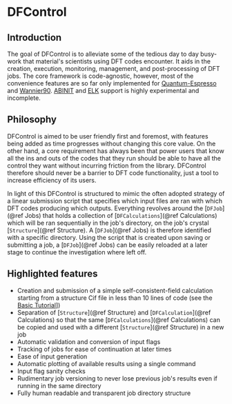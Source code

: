 # DFControl
## Introduction
The goal of DFControl is to alleviate some of the tedious day to day busy-work that material's scientists using DFT 
codes encounter. It aids in the creation, execution, monitoring, management, and post-processing of DFT jobs. 
The core framework is code-agnostic, however, most of the convenience features are so far only implemented for [Quantum-Espresso](https://quantum-espresso.org) and [Wannier90](http://www.wannier.org/). [ABINIT](https://www.abinit.org) and [ELK](https://elk.sourceforge.io) support is highly experimental and incomplete.

## Philosophy
DFControl is aimed to be user friendly first and foremost, with features being added as time progresses without changing this core value. On the other hand, a core requirement has always been that power users that know all the ins and outs of the codes that they run should be able to have all the control they want without incurring friction from the library.
DFControl therefore should never be a barrier to DFT code functionality, just a tool to increase efficiency of its users.

In light of this DFControl is structured to mimic the often adopted strategy of a linear submission script that specifies which input files 
are ran with which DFT codes producing which outputs. Everything revolves around the [`DFJob`](@ref Jobs) that holds a collection of [`DFCalculations`](@ref Calculations) which will be ran sequentially in the job's directory, on the job's crystal [`Structure`](@ref Structure). A [`DFJob`](@ref Jobs) is therefore identified with a specific directory.
Using the script that is created upon saving or submitting a job, a [`DFJob`](@ref Jobs) can be easily reloaded at a later stage to continue the investigation where left off.


## Highlighted features
- Creation and submission of a simple self-consistent-field calculation starting from a structure Cif file in less than 10 lines of code (see the [Basic Tutorial](@ref)])
- Separation of [`Structure`](@ref Structure) and [`DFCalculation`](@ref Calculations) so that the same [`DFCalculations`](@ref Calculations) can be copied and used with a different [`Structure`](@ref Structure) in a new job 
- Automatic validation and conversion of input flags
- Tracking of jobs for ease of continuation at later times
- Ease of input generation
- Automatic plotting of available results using a single command
- Input flag sanity checks
- Rudimentary job versioning to never lose previous job's results even if running in the same directory
- Fully human readable and transparent job directory structure 
